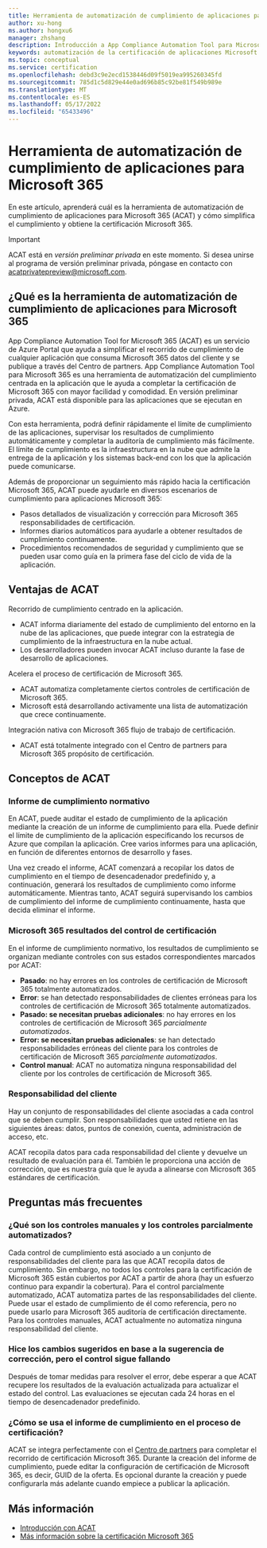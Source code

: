 ```yaml
---
title: Herramienta de automatización de cumplimiento de aplicaciones para Microsoft 365
author: xu-hong
ms.author: hongxu6
manager: zhshang
description: Introducción a App Compliance Automation Tool para Microsoft 365
keywords: automatización de la certificación de aplicaciones Microsoft 365
ms.topic: conceptual
ms.service: certification
ms.openlocfilehash: debd3c9e2ecd1538446d09f5019ea995260345fd
ms.sourcegitcommit: 785d1c5d829e44e0ad696b85c92be81f549b989e
ms.translationtype: MT
ms.contentlocale: es-ES
ms.lasthandoff: 05/17/2022
ms.locfileid: "65433496"
---
```

# <a name="app-compliance-automation-tool-for-microsoft-365"></a>Herramienta de automatización de cumplimiento de aplicaciones para Microsoft 365
En este artículo, aprenderá cuál es la herramienta de automatización de cumplimiento de aplicaciones para Microsoft 365 (ACAT) y cómo simplifica el cumplimiento y obtiene la certificación Microsoft 365.

> [!IMPORTANT]
> ACAT está en *versión preliminar privada* en este momento. Si desea unirse al programa de versión preliminar privada, póngase en contacto con [acatprivatepreview@microsoft.com](mailto:acatprivatepreview@microsoft.com).

## <a name="what-is-app-compliance-automation-tool-for-microsoft-365"></a>¿Qué es la herramienta de automatización de cumplimiento de aplicaciones para Microsoft 365
App Compliance Automation Tool for Microsoft 365 (ACAT) es un servicio de Azure Portal que ayuda a simplificar el recorrido de cumplimiento de cualquier aplicación que consuma Microsoft 365 datos del cliente y se publique a través del Centro de partners. App Compliance Automation Tool para Microsoft 365 es una herramienta de automatización del cumplimiento centrada en la aplicación que le ayuda a completar la certificación de Microsoft 365 con mayor facilidad y comodidad. En versión preliminar privada, ACAT está disponible para las aplicaciones que se ejecutan en Azure.

Con esta herramienta, podrá definir rápidamente el límite de cumplimiento de las aplicaciones, supervisar los resultados de cumplimiento automáticamente y completar la auditoría de cumplimiento más fácilmente. El límite de cumplimiento es la infraestructura en la nube que admite la entrega de la aplicación y los sistemas back-end con los que la aplicación puede comunicarse.

Además de proporcionar un seguimiento más rápido hacia la certificación Microsoft 365, ACAT puede ayudarle en diversos escenarios de cumplimiento para aplicaciones Microsoft 365:

- Pasos detallados de visualización y corrección para Microsoft 365 responsabilidades de certificación.
- Informes diarios automáticos para ayudarle a obtener resultados de cumplimiento continuamente.
- Procedimientos recomendados de seguridad y cumplimiento que se pueden usar como guía en la primera fase del ciclo de vida de la aplicación.

## <a name="benefits-of-acat"></a>Ventajas de ACAT
Recorrido de cumplimiento centrado en la aplicación.
- ACAT informa diariamente del estado de cumplimiento del entorno en la nube de las aplicaciones, que puede integrar con la estrategia de cumplimiento de la infraestructura en la nube actual.
- Los desarrolladores pueden invocar ACAT incluso durante la fase de desarrollo de aplicaciones.

Acelera el proceso de certificación de Microsoft 365.
- ACAT automatiza completamente ciertos controles de certificación de Microsoft 365.
- Microsoft está desarrollando activamente una lista de automatización que crece continuamente.

Integración nativa con Microsoft 365 flujo de trabajo de certificación.
- ACAT está totalmente integrado con el Centro de partners para Microsoft 365 propósito de certificación.

## <a name="concepts-of-acat"></a>Conceptos de ACAT
### <a name="regulatory-compliance-report"></a>Informe de cumplimiento normativo 
En ACAT, puede auditar el estado de cumplimiento de la aplicación mediante la creación de un informe de cumplimiento para ella. Puede definir el límite de cumplimiento de la aplicación especificando los recursos de Azure que compilan la aplicación. Cree varios informes para una aplicación, en función de diferentes entornos de desarrollo y fases.

Una vez creado el informe, ACAT comenzará a recopilar los datos de cumplimiento en el tiempo de desencadenador predefinido y, a continuación, generará los resultados de cumplimiento como informe automáticamente. Mientras tanto, ACAT seguirá supervisando los cambios de cumplimiento del informe de cumplimiento continuamente, hasta que decida eliminar el informe.

### <a name="microsoft-365-certification-control-results"></a>Microsoft 365 resultados del control de certificación
En el informe de cumplimiento normativo, los resultados de cumplimiento se organizan mediante controles con sus estados correspondientes marcados por ACAT:
- **Pasado**: no hay errores en los controles de certificación de Microsoft 365 totalmente automatizados.
- **Error**: se han detectado responsabilidades de clientes erróneas para los controles de certificación de Microsoft 365 totalmente automatizados.
- **Pasado: se necesitan pruebas adicionales**: no hay errores en los controles de certificación de Microsoft 365 *parcialmente automatizados*.
- **Error: se necesitan pruebas adicionales**: se han detectado responsabilidades erróneas del cliente para los controles de certificación de Microsoft 365 *parcialmente automatizados*.
- **Control manual**: ACAT no automatiza ninguna responsabilidad del cliente por los controles de certificación de Microsoft 365.

### <a name="customer-responsibility"></a>Responsabilidad del cliente
Hay un conjunto de responsabilidades del cliente asociadas a cada control que se deben cumplir. Son responsabilidades que usted retiene en las siguientes áreas: datos, puntos de conexión, cuenta, administración de acceso, etc.

ACAT recopila datos para cada responsabilidad del cliente y devuelve un resultado de evaluación para él. También le proporciona una acción de corrección, que es nuestra guía que le ayuda a alinearse con Microsoft 365 estándares de certificación.


## <a name="faq"></a>Preguntas más frecuentes
### <a name="what-are-manual-controls-and-partially-automated-controls"></a>¿Qué son los controles manuales y los controles parcialmente automatizados?
Cada control de cumplimiento está asociado a un conjunto de responsabilidades del cliente para las que ACAT recopila datos de cumplimiento. Sin embargo, no todos los controles para la certificación de Microsoft 365 están cubiertos por ACAT a partir de ahora (hay un esfuerzo continuo para expandir la cobertura). Para el control parcialmente automatizado, ACAT automatiza partes de las responsabilidades del cliente. Puede usar el estado de cumplimiento de él como referencia, pero no puede usarlo para Microsoft 365 auditoría de certificación directamente. Para los controles manuales, ACAT actualmente no automatiza ninguna responsabilidad del cliente.

### <a name="i-made-the-suggested-changes-base-on-the-remediation-suggestion-yet-the-control-is-still-failing"></a>Hice los cambios sugeridos en base a la sugerencia de corrección, pero el control sigue fallando
Después de tomar medidas para resolver el error, debe esperar a que ACAT recupere los resultados de la evaluación actualizada para actualizar el estado del control. Las evaluaciones se ejecutan cada 24 horas en el tiempo de desencadenador predefinido.

### <a name="how-is-the-compliance-report-used-in-the-certification-process"></a>¿Cómo se usa el informe de cumplimiento en el proceso de certificación?
ACAT se integra perfectamente con el [Centro de partners](https://partner.microsoft.com/dashboard) para completar el recorrido de certificación Microsoft 365. Durante la creación del informe de cumplimiento, puede editar la configuración de certificación de Microsoft 365, es decir, GUID de la oferta. Es opcional durante la creación y puede configurarla más adelante cuando empiece a publicar la aplicación.

## <a name="learn-more"></a>Más información

* [Introducción con ACAT](https://aka.ms/acat/getstarted)
* [Más información sobre la certificación Microsoft 365](https://aka.ms/acat/m365cert)
